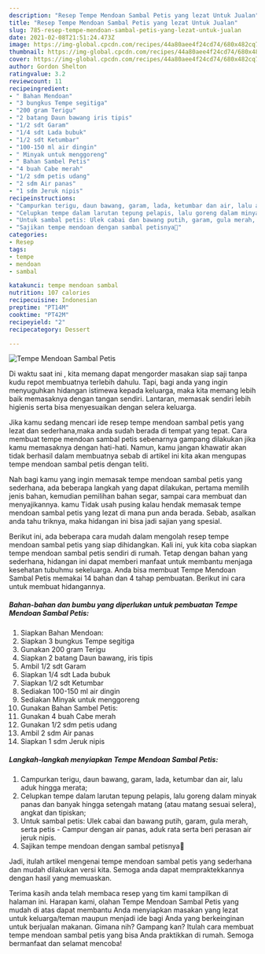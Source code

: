 ```yaml
---
description: "Resep Tempe Mendoan Sambal Petis yang lezat Untuk Jualan"
title: "Resep Tempe Mendoan Sambal Petis yang lezat Untuk Jualan"
slug: 785-resep-tempe-mendoan-sambal-petis-yang-lezat-untuk-jualan
date: 2021-02-08T21:51:24.473Z
image: https://img-global.cpcdn.com/recipes/44a80aee4f24cd74/680x482cq70/tempe-mendoan-sambal-petis-foto-resep-utama.jpg
thumbnail: https://img-global.cpcdn.com/recipes/44a80aee4f24cd74/680x482cq70/tempe-mendoan-sambal-petis-foto-resep-utama.jpg
cover: https://img-global.cpcdn.com/recipes/44a80aee4f24cd74/680x482cq70/tempe-mendoan-sambal-petis-foto-resep-utama.jpg
author: Gordon Shelton
ratingvalue: 3.2
reviewcount: 11
recipeingredient:
- " Bahan Mendoan"
- "3 bungkus Tempe segitiga"
- "200 gram Terigu"
- "2 batang Daun bawang iris tipis"
- "1/2 sdt Garam"
- "1/4 sdt Lada bubuk"
- "1/2 sdt Ketumbar"
- "100-150 ml air dingin"
- " Minyak untuk menggoreng"
- " Bahan Sambel Petis"
- "4 buah Cabe merah"
- "1/2 sdm petis udang"
- "2 sdm Air panas"
- "1 sdm Jeruk nipis"
recipeinstructions:
- "Campurkan terigu, daun bawang, garam, lada, ketumbar dan air, lalu aduk hingga merata;"
- "Celupkan tempe dalam larutan tepung pelapis, lalu goreng dalam minyak panas dan banyak hingga setengah matang (atau matang sesuai selera), angkat dan tipiskan;"
- "Untuk sambal petis: Ulek cabai dan bawang putih, garam, gula merah, serta petis Campur dengan air panas, aduk rata serta beri perasan air jeruk nipis."
- "Sajikan tempe mendoan dengan sambal petisnya🥰"
categories:
- Resep
tags:
- tempe
- mendoan
- sambal

katakunci: tempe mendoan sambal 
nutrition: 107 calories
recipecuisine: Indonesian
preptime: "PT14M"
cooktime: "PT42M"
recipeyield: "2"
recipecategory: Dessert

---
```



![Tempe Mendoan Sambal Petis](https://img-global.cpcdn.com/recipes/44a80aee4f24cd74/680x482cq70/tempe-mendoan-sambal-petis-foto-resep-utama.jpg)

Di waktu  saat ini , kita memang dapat mengorder masakan siap saji tanpa kudu repot membuatnya terlebih dahulu. Tapi, bagi anda yang ingin menyuguhkan hidangan istimewa kepada keluarga, maka kita memang lebih baik memasaknya dengan tangan sendiri. Lantaran, memasak sendiri lebih higienis serta bisa menyesuaikan dengan selera keluarga.

Jika kamu sedang mencari ide resep tempe mendoan sambal petis yang lezat dan sederhana,maka anda sudah berada di tempat yang tepat. Cara membuat tempe mendoan sambal petis  sebenarnya gampang dilakukan jika kamu memasaknya dengan hati-hati. Namun, kamu jangan khawatir akan tidak berhasil dalam membuatnya 
sebab di artikel ini kita akan mengupas tempe mendoan sambal petis dengan teliti.  



Nah bagi kamu yang ingin memasak tempe mendoan sambal petis yang sederhana, ada beberapa langkah yang dapat dilakukan, pertama memilih jenis bahan, kemudian pemilihan bahan segar, sampai cara membuat dan menyajikannya. kamu Tidak usah pusing kalau hendak memasak tempe mendoan sambal petis yang lezat di mana pun anda berada. Sebab, asalkan anda  tahu triknya, maka hidangan ini bisa jadi sajian yang spesial.

Berikut ini, ada beberapa cara mudah dalam mengolah resep tempe mendoan sambal petis yang siap dihidangkan. Kali ini, yuk kita coba siapkan tempe mendoan sambal petis sendiri di rumah. Tetap dengan bahan yang sederhana, hidangan ini dapat memberi manfaat untuk membantu menjaga kesehatan tubuhmu sekeluarga. Anda bisa membuat Tempe Mendoan Sambal Petis memakai 14 bahan dan 4 tahap pembuatan. Berikut ini cara untuk membuat hidangannya.

<!--inarticleads1-->

##### Bahan-bahan dan bumbu yang diperlukan untuk pembuatan Tempe Mendoan Sambal Petis:

1. Siapkan  Bahan Mendoan:
1. Siapkan 3 bungkus Tempe segitiga
1. Gunakan 200 gram Terigu
1. Siapkan 2 batang Daun bawang, iris tipis
1. Ambil 1/2 sdt Garam
1. Siapkan 1/4 sdt Lada bubuk
1. Siapkan 1/2 sdt Ketumbar
1. Sediakan 100-150 ml air dingin
1. Sediakan  Minyak untuk menggoreng
1. Gunakan  Bahan Sambel Petis:
1. Gunakan 4 buah Cabe merah
1. Gunakan 1/2 sdm petis udang
1. Ambil 2 sdm Air panas
1. Siapkan 1 sdm Jeruk nipis




<!--inarticleads2-->

##### Langkah-langkah menyiapkan Tempe Mendoan Sambal Petis:

1. Campurkan terigu, daun bawang, garam, lada, ketumbar dan air, lalu aduk hingga merata;
1. Celupkan tempe dalam larutan tepung pelapis, lalu goreng dalam minyak panas dan banyak hingga setengah matang (atau matang sesuai selera), angkat dan tipiskan;
1. Untuk sambal petis: Ulek cabai dan bawang putih, garam, gula merah, serta petis - Campur dengan air panas, aduk rata serta beri perasan air jeruk nipis.
1. Sajikan tempe mendoan dengan sambal petisnya🥰




Jadi, itulah artikel mengenai  tempe mendoan sambal petis  yang sederhana dan mudah dilakukan versi kita. Semoga anda dapat mempraktekkannya dengan hasil yang memuaskan. 

Terima kasih anda telah membaca resep yang tim kami tampilkan di halaman ini. Harapan kami, olahan  Tempe Mendoan Sambal Petis yang mudah di atas dapat membantu Anda menyiapkan masakan yang lezat untuk keluarga/teman maupun menjadi ide bagi Anda yang berkeinginan untuk berjualan makanan. Gimana nih? Gampang kan? Itulah cara membuat tempe mendoan sambal petis yang bisa Anda praktikkan di rumah. Semoga bermanfaat dan selamat mencoba!

